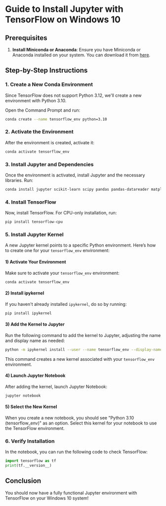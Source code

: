 # Guide to Install Jupyter with TensorFlow on Windows 10

## Prerequisites
1. **Install Miniconda or Anaconda**: Ensure you have Miniconda or Anaconda installed on your system. You can download it from [here](https://docs.conda.io/en/latest/miniconda.html).

## Step-by-Step Instructions

### 1. Create a New Conda Environment
Since TensorFlow does not support Python 3.12, we'll create a new environment with Python 3.10.

Open the Command Prompt and run:
```bash
conda create --name tensorflow_env python=3.10
```

### 2. Activate the Environment
After the environment is created, activate it:
```bash
conda activate tensorflow_env
```

### 3. Install Jupyter and Dependencies
Once the environment is activated, install Jupyter and the necessary libraries. Run:
```bash
conda install jupyter scikit-learn scipy pandas pandas-datareader matplotlib pillow tqdm requests h5py pyyaml flask boto3
```

### 4. Install TensorFlow
Now, install TensorFlow. For CPU-only installation, run:
```bash
pip install tensorflow-cpu
```

### 5. Install Jupyter Kernel
A new Jupyter kernel points to a specific Python environment. Here’s how to create one for your `tensorflow_env` environment:

#### 1) Activate Your Environment
Make sure to activate your `tensorflow_env` environment:
```bash
conda activate tensorflow_env
```

#### 2) Install ipykernel
If you haven't already installed `ipykernel`, do so by running:
```bash
pip install ipykernel
```

#### 3) Add the Kernel to Jupyter
Run the following command to add the kernel to Jupyter, adjusting the name and display name as needed:
```bash
python -m ipykernel install --user --name tensorflow_env --display-name "Python 3.10 (tensorflow_env)"
```
This command creates a new kernel associated with your `tensorflow_env` environment.

#### 4) Launch Jupyter Notebook
After adding the kernel, launch Jupyter Notebook:
```bash
jupyter notebook
```

#### 5) Select the New Kernel
When you create a new notebook, you should see "Python 3.10 (tensorflow_env)" as an option. Select this kernel for your notebook to use the TensorFlow environment.

### 6. Verify Installation
In the notebook, you can run the following code to check TensorFlow:
```python
import tensorflow as tf
print(tf.__version__)
```

## Conclusion
You should now have a fully functional Jupyter environment with TensorFlow on your Windows 10 system!
